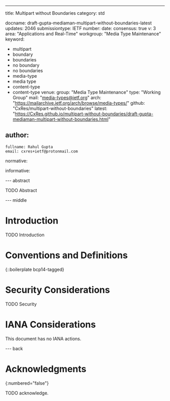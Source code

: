 ---
title: Multipart without Boundaries
category: std

docname: draft-gupta-mediaman-multipart-without-boundaries-latest
updates: 2046
submissiontype: IETF
number:
date:
consensus: true
v: 3
area: "Applications and Real-Time"
workgroup: "Media Type Maintenance"
keyword:
 - multipart
 - boundary
 - boundaries
 - no boundary
 - no boundaries
 - media-type
 - media type
 - content-type
 - content-type
venue:
  group: "Media Type Maintenance"
  type: "Working Group"
  mail: "media-types@ietf.org"
  arch: "https://mailarchive.ietf.org/arch/browse/media-types/"
  github: "CxRes/multipart-without-boundaries"
  latest: "https://CxRes.github.io/multipart-without-boundaries/draft-gupta-mediaman-multipart-without-boundaries.html"

author:
 -
    fullname: Rahul Gupta
    email: cxres+ietf@protonmail.com

normative:

informative:


--- abstract

TODO Abstract


--- middle

# Introduction

TODO Introduction


# Conventions and Definitions

{::boilerplate bcp14-tagged}


# Security Considerations

TODO Security


# IANA Considerations

This document has no IANA actions.


--- back

# Acknowledgments
{:numbered="false"}

TODO acknowledge.
